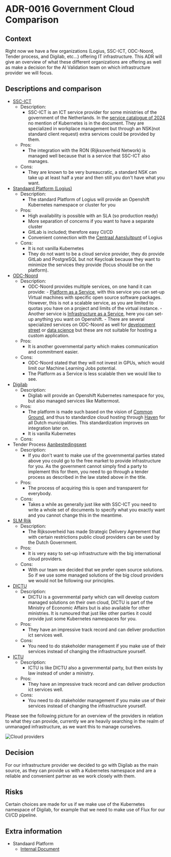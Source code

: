 # ADR-0016 Government Cloud Comparison

## Context

Right now we have a few organizations (Logius, SSC-ICT, ODC-Noord, Tender process, and Digilab, etc...) offering IT
infrastructure. This ADR will give an overview of what these different organizations are offering as well as make a
decision for the AI Validation team on which infrastructure provider we will focus.

## Descriptions and comparison

- [SSC-ICT](https://www.ssc-ict.nl/)
    - Description:
        - SSC-ICT is an ICT service provider for some ministries of the government of the Netherlands. In the
  [service catalogue of 2024](https://redactie.rijksportaal.overheid-i.nl/site/binaries/content/assets/rijksportaal/organizations/bzk/pdf/dg-vbr-directoraat-generaal-vastgoed-en-bedrijfsvoering-rijk/ssc-ict/inhoud/ssc-ict-producten--en-dienstencatalogus-2024.pdf)
  no mention of Kubernetes is in the document. They are specialized in workplace management but through an
  NSK(not standard client request) extra services could be provided by them.
    - Pros:
        - The integration with the RON (Rijksoverheid Network) is managed well because that is a service that SSC-ICT
also manages.
    - Cons:
        - They are known to be very bureaucratic, a standard NSK can take up at least half a year and then still you
don't have what you want.
- [Standaard Platform (Logius)](https://www.logius.nl/domeinen/infrastructuur/standaard-platform)
    - Description:
        - The standard Platform of Logius will provide an Openshift Kubernetes namespace or cluster for you
    - Pros:
        - High availability is possible with an SLA (so production ready)
        - More separation of concerns if you want to have a separate cluster
        - GitLab is included; therefore easy CI/CD
        - Convenient connection with the
[Centraal Aansluitpunt](https://www.logius.nl/domeinen/infrastructuur/centraal-aansluitpunt) of Logius
    - Cons:
        - It is not vanilla Kubernetes
        - They do not want to be a cloud service provider, they do provide GitLab and PostgreSQL but not Keycloak
because they want to minimize the services they provide (focus should be on the platform).
- [ODC-Noord](https://www.odc-noord.nl/)
    - Description:
        - ODC-Noord provides multiple services, on one hand it can provide:
                - [Platform as a Service](https://www.odc-noord.nl/platform-service/), with this service you can set-up
Virtual machines with specific open source software packages. However, this is not a scalable service, as you are
limited to quotas you have on a project and limits of the virtual instance.
                - Another service is [Infrastructure as a Service](https://www.odc-noord.nl/infrastructure-service-iaas/),
here you can set-up anything you want on Openshift.
                - There are several specialized services on ODC-Noord as well for
[development street](https://www.odc-noord.nl/quattro/) or [data science](https://www.odc-noord.nl/platform-service/)
but these are not suitable for hosting a custom application.
    - Pros:
        - It is another governmental party which makes communication and commitment easier.
    - Cons:
        - ODC-Noord stated that they will not invest in GPUs, which would limit our Machine Learning Jobs potential.
        - The Platform as a Service is less scalable then we would like to see.
- [Digilab](https://digilab.overheid.nl/)
    - Description:
        - Digilab will provide an Openshift Kubernetes namespace for you, but also managed services like Mattermost.
    - Pros:
        - The platform is made such based on the vision of [Common Ground](https://commonground.nl/), and thus to
standardize cloud hosting through [Haven](https://digilab.overheid.nl/projecten/haven/) for all Dutch
municipalities. This standardization improves on integration later on.
        - It is vanilla Kubernetes
    - Cons:
- Tender Process [Aanbestedingswet](https://wetten.overheid.nl/BWBR0032203/2022-03-02)
    - Description:
        - If you don't want to make use of the governmental parties stated above you could go to the free market to
provide infrastructure for you. As the government cannot simply find a party to implement this for them, you need to
go through a tender process as described in the law stated above in the title.
    - Pros:
        - The process of acquiring this is open and transparent for everybody.
    - Cons:
        - Takes a while as generally just like with SSC-ICT you need to write a whole set of documents to specify what you
exactly want and you cannot change this in the meantime.
- [SLM Rijk](https://www.rijksoverheid.nl/documenten/publicaties/2018/11/12/strategisch-leveranciersmanagement-microsoft-rijk-slm-microsoft)
    - Description:
        - The Rijksoverheid has made Strategic Delivery Agreement that with certain restrictions public cloud providers
can be used by the Dutch Government.
    - Pros:
        - It is very easy to set-up infrastructure with the big international cloud providers.
    - Cons:
        - With our team we decided that we prefer open source solutions. So if we use some managed solutions of the big
cloud providers
we would not be following our principles.
- [DICTU](https://www.dictu.nl/)
    - Description:
        - DICTU is a governmental party which can will develop custom managed solutions on their own cloud, DICTU is
part of the Ministry of Economic Affairs but is also available for other ministries. It is rumoured that just like
other parties it could provide just some Kubernetes namespaces for you.
    - Pros:
        - They have an impressive track record and can deliver production ict services well.
    - Cons:
        - You need to do stakeholder management if you make use of their services instead of changing the
infrastructure yourself.
- [ICTU](https://www.ictu.nl/#)
    - Description:
        - ICTU is like DICTU also a governmental party, but then exists by law instead of under a ministry.
    - Pros:
        - They have an impressive track record and can deliver production ict services well.
    - Cons:
        - You need to do stakeholder management if you make use of their services instead of changing the
infrastructure yourself.

Please see the following picture for an overview of the providers in relation to what they can provide, currently we are
heavily searching in the realm of unmanaged infrastructure, as we want this to manage ourselves.

![Cloud providers](../img/cloud_providers.png)

## Decision

For our infrastructure provider we decided to go with Digilab as the main source, as they can provide us with a
Kubernetes namespace and are a reliable and convenient partner as we work closely with them.

## Risks

Certain choices are made for us if we make use of the Kubernetes namespace of Digilab, for example that we need to make
use of Flux for our CI/CD pipeline.

## Extra information

- Standaard Platform
    - [Internal Document](https://rijksportaal.overheid-i.nl/onderwerpen/kaders/artikelen/rijksbreed-bedrijfsvoeringsbeleid/ict-beleid-en-informatiehuishouding/klant-aan-het-woord-standaard-platform.html)
